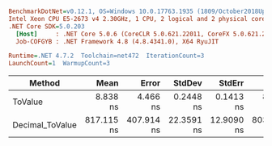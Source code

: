 ``` ini

BenchmarkDotNet=v0.12.1, OS=Windows 10.0.17763.1935 (1809/October2018Update/Redstone5)
Intel Xeon CPU E5-2673 v4 2.30GHz, 1 CPU, 2 logical and 2 physical cores
.NET Core SDK=5.0.203
  [Host]     : .NET Core 5.0.6 (CoreCLR 5.0.621.22011, CoreFX 5.0.621.22011), X64 RyuJIT
  Job-COFGYB : .NET Framework 4.8 (4.8.4341.0), X64 RyuJIT

Runtime=.NET 4.7.2  Toolchain=net472  IterationCount=3  
LaunchCount=1  WarmupCount=3  

```
|          Method |       Mean |      Error |     StdDev |     StdErr |        Min |        Max |     Median | Ratio | MannWhitney(5%) | RatioSD |
|---------------- |-----------:|-----------:|-----------:|-----------:|-----------:|-----------:|-----------:|------:|---------------- |--------:|
|         ToValue |   8.838 ns |   4.466 ns |  0.2448 ns |  0.1413 ns |   8.602 ns |   9.090 ns |   8.822 ns |  1.00 |            Base |    0.00 |
| Decimal_ToValue | 817.115 ns | 407.914 ns | 22.3591 ns | 12.9090 ns | 803.317 ns | 842.912 ns | 805.115 ns | 92.54 |               ? |    4.94 |
